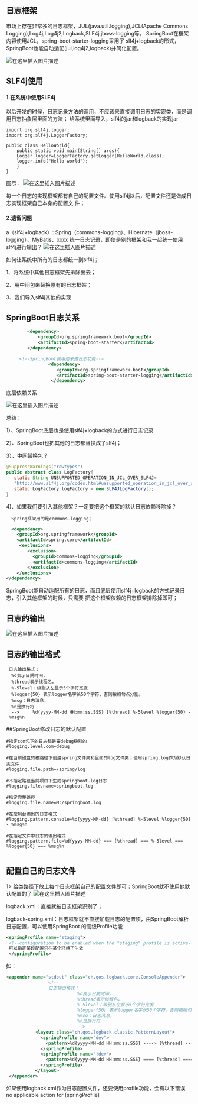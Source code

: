 ## 日志框架
市场上存在非常多的日志框架，JUL(java.util.logging),JCL(Apache Commons Logging),Log4j,Log4j2,Logback,SLF4j,jboss-logging等。
SpringBoot在框架内容使用JCL，spring-boot-starter-logging采用了
slf4j+logback的形式，SpringBoot也能自动适配(jul,log4j2,logback)并简化配置。

![在这里插入图片描述](https://img-blog.csdnimg.cn/20200403152432600.png?x-oss-process=image/watermark,type_ZmFuZ3poZW5naGVpdGk,shadow_10,text_aHR0cHM6Ly9ibG9nLmNzZG4ubmV0L3FxXzQzMDcyMzk5,size_16,color_FFFFFF,t_70)

## SLF4j使用
#### 1.在系统中使用SLF4j
以后开发的时候，日志记录方法的调用，不应该来直接调用日志的实现类，而是调用日志抽象层里面的方法；
给系统里面导入，slf4j的jar和logback的实现jar

```
import org.slf4j.logger;
import org.slf4j.LoggerFactory;

public class HelloWorld{
    public static void main(String[] args){
    Logger logger=LoggerFactory.getLogger(HelloWorld.class);
    logger.info("Hello world");
    }
}
```

图示：
![在这里插入图片描述](https://img-blog.csdnimg.cn/2020040315444887.png?x-oss-process=image/watermark,type_ZmFuZ3poZW5naGVpdGk,shadow_10,text_aHR0cHM6Ly9ibG9nLmNzZG4ubmV0L3FxXzQzMDcyMzk5,size_16,color_FFFFFF,t_70)

每一个日志的实现框架都有自己的配置文件。使用slf4j以后，配置文件还是做成日志实现框架自己本身的配置文 件； 

#### 2.遗留问题
a（slf4j+logback）: Spring（commons-logging）、Hibernate（jboss-logging）、MyBatis、xxxx
统一日志记录，即使是别的框架和我一起统一使用slf4j进行输出？
![在这里插入图片描述](https://img-blog.csdnimg.cn/20200403155702391.png?x-oss-process=image/watermark,type_ZmFuZ3poZW5naGVpdGk,shadow_10,text_aHR0cHM6Ly9ibG9nLmNzZG4ubmV0L3FxXzQzMDcyMzk5,size_16,color_FFFFFF,t_70)


如何让系统中所有的日志都统一到slf4j；

 1、将系统中其他日志框架先排除出去；

2、用中间包来替换原有的日志框架；
 
 3、我们导入slf4j其他的实现
 

## SpringBoot日志关系
```xml
        <dependency>
            <groupId>org.springframework.boot</groupId>
            <artifactId>spring-boot-starter</artifactId>
        </dependency>
```
```xml
     <!--SpringBoot使用他来做日志功能-->
                <dependency>
                   <groupId>org.springframework.boot</groupId>
                   <artifactId>spring-boot-starter-logging</artifactId>
                 </dependency>
```
底层依赖关系

  ![在这里插入图片描述](https://img-blog.csdnimg.cn/20200403161042981.png?x-oss-process=image/watermark,type_ZmFuZ3poZW5naGVpdGk,shadow_10,text_aHR0cHM6Ly9ibG9nLmNzZG4ubmV0L3FxXzQzMDcyMzk5,size_16,color_FFFFFF,t_70)
  
总结：

  1）、SpringBoot底层也是使用slf4j+logback的方式进行日志记录
  
  2）、SpringBoot也把其他的日志都替换成了slf4j；
 
 3）、中间替换包？     
 ```java
 @SuppressWarnings("rawtypes") 
 public abstract class LogFactory{
    static String UNSUPPORTED_OPERATION_IN_JCL_OVER_SLF4J=
    "http://www.slf4j.org/codes.html#unsupported_operation_in_jcl_over_slf4j";
    static LogFactory logFactory = new SLF4JLogFactory();
 }
 ```   
 4)、如果我们要引入其他框架？一定要把这个框架的默认日志依赖移除掉？
      
      Spring框架用的是commons-logging；
      

```xml
  <dependency>
    <groupId>org.springframework</groupId>
    <artifactId>spring.core</artifactId>
     <exclusions>
        <exclusion>
          <groupId>commons-logging</groupId>
          <artifactId>commons-logging</artifactId>
        </exclusion>
    </exclusions>
</dependency>
```
SpringBoot能自动适配所有的日志，而且底层使用slf4j+logback的方式记录日志，引入其他框架的时候，只需要 把这个框架依赖的日志框架排除掉即可；      
     
## 日志的输出
![在这里插入图片描述](https://img-blog.csdnimg.cn/20200403164557947.png?x-oss-process=image/watermark,type_ZmFuZ3poZW5naGVpdGk,shadow_10,text_aHR0cHM6Ly9ibG9nLmNzZG4ubmV0L3FxXzQzMDcyMzk5,size_16,color_FFFFFF,t_70)

## 日志的输出格式
```
 日志输出格式： 
  %d表示日期时间，
  %thread表示线程名，          
  %‐5level：级别从左显示5个字符宽度          
  %logger{50} 表示logger名字长50个字符，否则按照句点分割。           
  %msg：日志消息，          
  %n是换行符              
  ‐‐>     %d{yyyy‐MM‐dd HH:mm:ss.SSS} [%thread] %‐5level %logger{50} ‐ %msg%n

```
##SpringBoot修改日志的默认配置
```properties
#指定com包下的日志都是要debug级别的
#logging.level.com=debug

#在当前磁盘的根路径下创建spring文件夹和里面的log文件夹；使用spring.log作为默认日志文件
#logging.file.path=/spring/log

#不指定路径当前项目下生成springboot.log日志
#logging.file.name=springboot.log

#指定完整路径
#logging.file.name=M:/springboot.log

#在控制台输出的日志格式
#logging.pattern.console=%d{yyyy-MM-dd} [%thread] %-5level %logger{50} - %msg%n

#在指定文件中日志的输出格式
#logging.pattern.file=%d{yyyy-MM-dd} === [%thread] === %-5level === %logger{50} === %msg%n


```      

## 配置自己的日志文件
1> 给类路径下放上每个日志框架自己的配置文件即可；SpringBoot就不使用他默认配置的了
![在这里插入图片描述](https://img-blog.csdnimg.cn/20200403172805539.png?x-oss-process=image/watermark,type_ZmFuZ3poZW5naGVpdGk,shadow_10,text_aHR0cHM6Ly9ibG9nLmNzZG4ubmV0L3FxXzQzMDcyMzk5,size_16,color_FFFFFF,t_70)

logback.xml：直接就被日志框架识别了；

 logback-spring.xml：日志框架就不直接加载日志的配置项，由SpringBoot解析日志配置，可以使用SpringBoot 的高级Proﬁle功能

```xml
<springProfile name="staging">     
 <!--configuration to be enabled when the "staging" profile is active-->    
 可以指定某段配置只在某个环境下生效    
 </springProfile> 

```

如：
```xml
<appender name="stdout" class="ch.qos.logback.core.ConsoleAppender">         
                <!--
                日志输出格式： 
                           %d表示日期时间，              
                           %thread表示线程名，              
                           %‐5level：级别从左显示5个字符宽度              
                           %logger{50} 表示logger名字长50个字符，否则按照句点分割。               
                           %msg：日志消息，              
                           %n是换行符       
                           -->       
           <layout class="ch.qos.logback.classic.PatternLayout">             
             <springProfile name="dev">                 
               <pattern>%d{yyyy‐MM‐dd HH:mm:ss.SSS} ‐‐‐‐> [%thread] ‐‐‐> %‐5level  %logger{50} ‐ %msg%n</pattern>             
             </springProfile>             
             <springProfile name="!dev">                 
               <pattern>%d{yyyy‐MM‐dd HH:mm:ss.SSS} ==== [%thread] ==== %‐5level  %logger{50} ‐ %msg%n</pattern>     
             </springProfile>         
           </layout>    
 </appender>
```

如果使用logback.xml作为日志配置文件，还要使用proﬁle功能，会有以下错误
no applicable action for [springProfile] 
